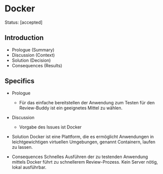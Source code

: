 # Docker

Status: [accepted]

## Introduction

- Prologue (Summary)
- Discussion (Context)
- Solution (Decision)
- Consequences (Results)

## Specifics

- Prologue

  - Für das einfache bereitstellen der Anwendung zum Testen für den Review-Buddy ist ein geeignetes Mittel zu wählen.

- Discussion

  - Vorgabe des Issues ist Docker

- Solution
  Docker ist eine Plattform, die es ermöglicht Anwendungen in leichtgewichtigen virtuellen Umgebungen, genannt Containern, laufen zu lassen.

- Consequences
  Schnelles Ausführen der zu testenden Anwendung mittels Docker führt zu schnellerem Review-Prozess. Kein Server nötig, lokal ausführbar.